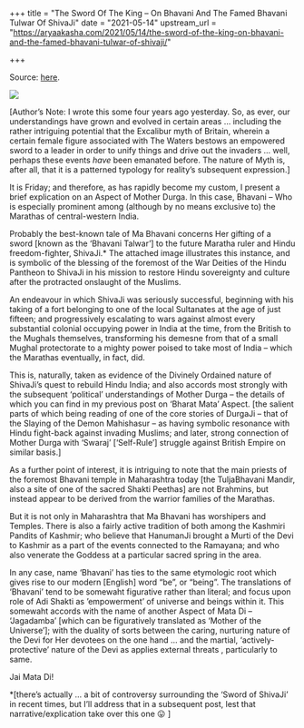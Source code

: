 +++
title = "The Sword Of The King – On Bhavani And The Famed Bhavani Tulwar Of ShivaJi"
date = "2021-05-14"
upstream_url = "https://aryaakasha.com/2021/05/14/the-sword-of-the-king-on-bhavani-and-the-famed-bhavani-tulwar-of-shivaji/"

+++

Source: [here](https://aryaakasha.com/2021/05/14/the-sword-of-the-king-on-bhavani-and-the-famed-bhavani-tulwar-of-shivaji/).

![](https://aryaakasha.files.wordpress.com/2021/05/18423854_10158693624075574_5846205713600940998_n.jpg?w=375)

\[Author’s Note: I wrote this some four years ago yesterday. So, as ever, our understandings have grown and evolved in certain areas … including the rather intriguing potential that the Excalibur myth of Britain, wherein a certain female figure associated with The Waters bestows an empowered sword to a leader in order to unify things and drive out the invaders … well, perhaps these events *have* been emanated before. The nature of Myth is, after all, that it is a patterned typology for reality’s subsequent expression.\]

It is Friday; and therefore, as has rapidly become my custom, I present a brief explication on an Aspect of Mother Durga. In this case, Bhavani – Who is especially prominent among (although by no means exclusive to) the Marathas of central-western India.

Probably the best-known tale of Ma Bhavani concerns Her gifting of a sword \[known as the ‘Bhavani Talwar’\] to the future Maratha ruler and Hindu freedom-fighter, ShivaJi.\* The attached image illustrates this instance, and is symbolic of the blessing of the foremost of the War Deities of the Hindu Pantheon to ShivaJi in his mission to restore Hindu sovereignty and culture after the protracted onslaught of the Muslims.

An endeavour in which ShivaJi was seriously successful, beginning with his taking of a fort belonging to one of the local Sultanates at the age of just fifteen; and progressively escalating to wars against almost every substantial colonial occupying power in India at the time, from the British to the Mughals themselves, transforming his demesne from that of a small Mughal protectorate to a mighty power poised to take most of India – which the Marathas eventually, in fact, did.

This is, naturally, taken as evidence of the Divinely Ordained nature of ShivaJi’s quest to rebuild Hindu India; and also accords most strongly with the subsequent ‘political’ understandings of Mother Durga – the details of which you can find in my previous post on ‘Bharat Mata’ Aspect. \[the salient parts of which being reading of one of the core stories of DurgaJi – that of the Slaying of the Demon Mahishasur – as having symbolic resonance with Hindu fight-back against invading Muslims; and later, strong connection of Mother Durga with ‘Swaraj’ \[‘Self-Rule’\] struggle against British Empire on similar basis.\]

As a further point of interest, it is intriguing to note that the main priests of the foremost Bhavani temple in Maharashtra today \[the TuljaBhavani Mandir, also a site of one of the sacred Shakti Peethas\] are not Brahmins, but instead appear to be derived from the warrior families of the Marathas.

But it is not only in Maharashtra that Ma Bhavani has worshipers and Temples. There is also a fairly active tradition of both among the Kashmiri Pandits of Kashmir; who believe that HanumanJi brought a Murti of the Devi to Kashmir as a part of the events connected to the Ramayana; and who also venerate the Goddess at a particular sacred spring in the area.

In any case, name ‘Bhavani’ has ties to the same etymologic root which gives rise to our modern \[English\] word “be”, or “being”. The translations of ‘Bhavani’ tend to be somewaht figurative rather than literal; and focus upon role of Adi Shakti as ’empowerment’ of universe and beings within it. This somewaht accords with the name of another Aspect of Mata Di – ‘Jagadamba’ \[which can be figuratively translated as ‘Mother of the Universe’\]; with the duality of sorts between the caring, nurturing nature of the Devi for Her devotees on the one hand … and the martial, ‘actively-protective’ nature of the Devi as applies external threats , particularly to same.

Jai Mata Di!

\*\[there’s actually … a bit of controversy surrounding the ‘Sword of ShivaJi’ in recent times, but I’ll address that in a subsequent post, lest that narrative/explication take over this one 😛 \]